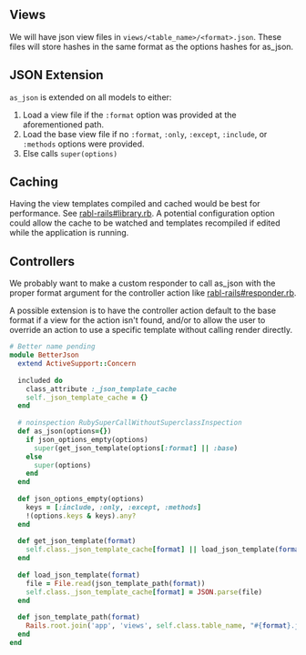 ## Views
We will have json view files in `views/<table_name>/<format>.json`.  These files will store hashes in the same format as the options hashes for as_json.

## JSON Extension
`as_json` is extended on all models to either:

1. Load a view file if the `:format` option was provided at the aforementioned path.
2. Load the base view file if no `:format`, `:only`, `:except`, `:include`, or `:methods` options were provided.
3. Else calls `super(options)`

## Caching
Having the view templates compiled and cached would be best for performance.  See [rabl-rails#library.rb](https://github.com/ccocchi/rabl-rails/blob/master/lib/rabl-rails/library.rb).  A potential configuration option could allow the cache to be watched and templates recompiled if edited while the application is running.

## Controllers
We probably want to make a custom responder to call as_json with the proper format argument for the controller action like [rabl-rails#responder.rb](https://github.com/ccocchi/rabl-rails/blob/master/lib/rabl-rails/responder.rb).

A possible extension is to have the controller action default to the base format if a view for the action isn't found, and/or to allow the user to override an action to use a specific template without calling render directly.

```ruby
# Better name pending
module BetterJson
  extend ActiveSupport::Concern
  
  included do
    class_attribute :_json_template_cache
    self._json_template_cache = {}
  end
  
  # noinspection RubySuperCallWithoutSuperclassInspection
  def as_json(options={})
    if json_options_empty(options)
      super(get_json_template(options[:format] || :base)
    else
      super(options)
    end
  end
    
  def json_options_empty(options)
    keys = [:include, :only, :except, :methods]
    !(options.keys & keys).any?
  end
  
  def get_json_template(format)
    self.class._json_template_cache[format] || load_json_template(format)
  end
  
  def load_json_template(format)
    file = File.read(json_template_path(format))
    self.class._json_template_cache[format] = JSON.parse(file)
  end
  
  def json_template_path(format)
    Rails.root.join('app', 'views', self.class.table_name, "#{format}.json")
  end
end
```
